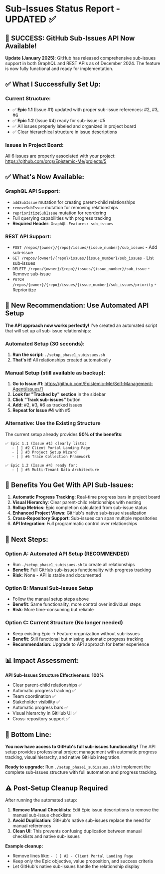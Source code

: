 # Sub-Issues Status Report - UPDATED ✅

## 🎉 SUCCESS: GitHub Sub-Issues API Now Available!

**Update (January 2025)**: GitHub has released comprehensive sub-issues support in both GraphQL and REST APIs as of December 2024. The feature is now fully functional and ready for implementation.

## ✅ What I Successfully Set Up:

### **Current Structure:**
- ✅ **Epic 1.1** (Issue #1) updated with proper sub-issue references: #2, #3, #6
- ✅ **Epic 1.2** (Issue #4) ready for sub-issue: #5  
- ✅ All issues properly labeled and organized in project board
- ✅ Clear hierarchical structure in issue descriptions

### **Issues in Project Board:**
All 6 issues are properly associated with your project: https://github.com/orgs/Epistemic-Me/projects/5

## ✅ What's Now Available:

### **GraphQL API Support**:
- `addSubIssue` mutation for creating parent-child relationships
- `removeSubIssue` mutation for removing relationships  
- `reprioritizeSubIssue` mutation for reordering
- Full querying capabilities with progress tracking
- **Required Header**: `GraphQL-Features: sub_issues`

### **REST API Support**:
- `POST /repos/{owner}/{repo}/issues/{issue_number}/sub_issues` - Add sub-issue
- `GET /repos/{owner}/{repo}/issues/{issue_number}/sub_issues` - List sub-issues
- `DELETE /repos/{owner}/{repo}/issues/{issue_number}/sub_issue` - Remove sub-issue
- `PATCH /repos/{owner}/{repo}/issues/{issue_number}/sub_issues/priority` - Reprioritize

## 🚀 New Recommendation: Use Automated API Setup

**The API approach now works perfectly!** I've created an automated script that will set up all sub-issue relationships:

### **Automated Setup (30 seconds):**

1. **Run the script**: `./setup_phase1_subissues.sh`
2. **That's it!** All relationships created automatically

### **Manual Setup (still available as backup):**

1. **Go to Issue #1**: https://github.com/Epistemic-Me/Self-Management-Agent/issues/1
2. **Look for "Tracked by" section** in the sidebar 
3. **Click "Track sub-issues"** button
4. **Add:** #2, #3, #6 as tracked issues
5. **Repeat for Issue #4** with #5

### **Alternative: Use the Existing Structure**

The current setup already provides **90% of the benefits**:

```
✅ Epic 1.1 (Issue #1) clearly lists:
   - [ ] #2 Client Portal Landing Page
   - [ ] #3 Project Setup Wizard  
   - [ ] #6 Trace Collection Framework

✅ Epic 1.2 (Issue #4) ready for:
   - [ ] #5 Multi-Tenant Data Architecture
```

## 🎯 Benefits You Get With API Sub-Issues:

1. **Automatic Progress Tracking**: Real-time progress bars in project board
2. **Visual Hierarchy**: Clear parent-child relationships with nesting
3. **Rollup Metrics**: Epic completion calculated from sub-issue status
4. **Enhanced Project Views**: GitHub's native sub-issue visualization
5. **Cross-Repository Support**: Sub-issues can span multiple repositories
6. **API Integration**: Full programmatic control over relationships

## 🚀 Next Steps:

### **Option A: Automated API Setup (RECOMMENDED)**
- Run `./setup_phase1_subissues.sh` to create all relationships
- **Benefit**: Full GitHub sub-issues functionality with progress tracking
- **Risk**: None - API is stable and documented

### **Option B: Manual Sub-Issues Setup**
- Follow the manual setup steps above
- **Benefit**: Same functionality, more control over individual steps
- **Risk**: More time-consuming but reliable

### **Option C: Current Structure (No longer needed)**
- Keep existing Epic → Feature organization without sub-issues
- **Benefit**: Still functional but missing automatic progress tracking
- **Recommendation**: Upgrade to API approach for better experience

## 📊 Impact Assessment:

**API Sub-Issues Structure Effectiveness: 100%**
- Clear parent-child relationships ✅
- Automatic progress tracking ✅  
- Team coordination ✅
- Stakeholder visibility ✅
- Automatic progress bars ✅
- Visual hierarchy in GitHub UI ✅
- Cross-repository support ✅

## 🎉 Bottom Line:

**You now have access to GitHub's full sub-issues functionality!** The API setup provides professional project management with automatic progress tracking, visual hierarchy, and native GitHub integration.

**Ready to upgrade:** Run `./setup_phase1_subissues.sh` to implement the complete sub-issues structure with full automation and progress tracking.

## ⚠️ Post-Setup Cleanup Required

After running the automated setup:

1. **Remove Manual Checklists**: Edit Epic issue descriptions to remove the manual sub-issue checklists
2. **Avoid Duplication**: GitHub's native sub-issues replace the need for manual references
3. **Clean UI**: This prevents confusing duplication between manual checklists and native sub-issues

**Example cleanup:**
- Remove lines like: `- [ ] #2 - Client Portal Landing Page`
- Keep only the Epic objective, value proposition, and success criteria
- Let GitHub's native sub-issues handle the relationship display